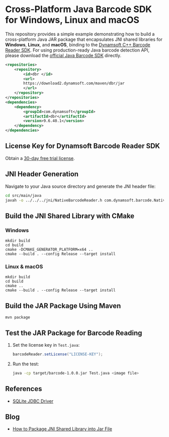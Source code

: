 # Cross-Platform Java Barcode SDK for Windows, Linux and macOS
This repository provides a simple example demonstrating how to build a cross-platform Java JAR package that encapsulates JNI shared libraries for **Windows**, **Linux**, and **macOS**, binding to the [Dynamsoft C++ Barcode Reader SDK](https://www.dynamsoft.com/barcode-reader/overview/). For using production-ready Java barcode detection API, please download the [official Java Barcode SDK](https://www.dynamsoft.com/barcode-reader/downloads/) directly.

```xml
<repositories>
    <repository>
        <id>dbr </id>
        <url>
        https://download2.dynamsoft.com/maven/dbr/jar
        </url>
    </repository>
</repositories>
<dependencies>
    <dependency>
        <groupId>com.dynamsoft</groupId>
        <artifactId>dbr</artifactId>
        <version>9.6.40.1</version>
    </dependency>
</dependencies>
```

## License Key for Dynamsoft Barcode Reader SDK
Obtain a [30-day free trial license](https://www.dynamsoft.com/customer/license/trialLicense/).

## JNI Header Generation

Navigate to your Java source directory and generate the JNI header file:

```bash
cd src/main/java
javah -o ../../../jni/NativeBarcodeReader.h com.dynamsoft.barcode.NativeBarcodeReader
```

## Build the JNI Shared Library with CMake

### Windows
```
mkdir build
cd build
cmake -DCMAKE_GENERATOR_PLATFORM=x64 ..
cmake --build . --config Release --target install
```

### Linux & macOS

```
mkdir build
cd build
cmake .. 
cmake --build . --config Release --target install
```

## Build the JAR Package Using Maven

```
mvn package
```

## Test the JAR Package for Barcode Reading
1. Set the license key in `Test.java`:

    ```java
    barcodeReader.setLicense("LICENSE-KEY");
    ```

2. Run the test:
    ```bash
    java -cp target/barcode-1.0.0.jar Test.java <image file>
    ```

## References

- [SQLite JDBC Driver](https://github.com/xerial/sqlite-jdbc)

## Blog
- [How to Package JNI Shared Library into Jar File](https://www.dynamsoft.com/codepool/package-jni-shared-library-jar-file.html)
